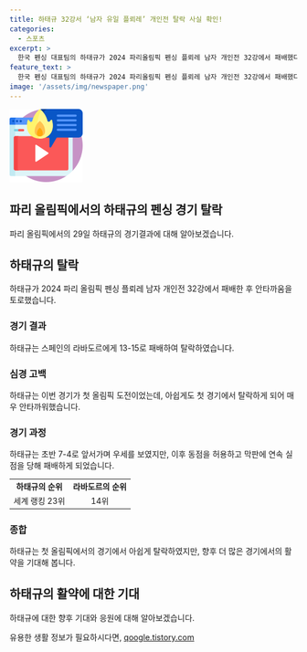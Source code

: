```yaml
---
title: 하태규 32강서 ‘남자 유일 플뢰레’ 개인전 탈락 사실 확인!
categories:
  - 스포츠
excerpt: >
  한국 펜싱 대표팀의 하태규가 2024 파리올림픽 펜싱 플뢰레 남자 개인전 32강에서 패배했다. 그는 상대를 앞섰지만 결국 13-15로 패배했고, 이는 그의 첫 올림픽 도전을 아쉽게 마무리하게 했다. 이는 2018 자카르타·팔렘방 아시안게임과 2022 항저우 아시안게임에서의 성과에 이어 아쉬운 결과로 돌아왔다.
feature_text: >
  한국 펜싱 대표팀의 하태규가 2024 파리올림픽 펜싱 플뢰레 남자 개인전 32강에서 패배했다. 그는 상대를 앞섰지만 결국 13-15로 패배했고, 이는 그의 첫 올림픽 도전을 아쉽게 마무리하게 했다. 이는 2018 자카르타·팔렘방 아시안게임과 2022 항저우 아시안게임에서의 성과에 이어 아쉬운 결과로 돌아왔다.
image: '/assets/img/newspaper.png'
---
```


<p><img src="/assets/img/news.png" alt="rentncar 속보" /></p>

<h2>파리 올림픽에서의 하태규의 펜싱 경기 탈락</h2>

<p data-ke-size="size16">파리 올림픽에서의 29일 하태규의 경기결과에 대해 알아보겠습니다.</p>

<h2>하태규의 탈락</h2>

<p data-ke-size="size16">하태규가 2024 파리 올림픽 펜싱 플뢰레 남자 개인전 32강에서 패배한 후 안타까움을 토로했습니다.</p>

<h3>경기 결과</h3>

<p data-ke-size="size16">하태규는 스페인의 라바도르에게 13-15로 패배하여 탈락하였습니다.</p>

<h3>심경 고백</h3>

<p data-ke-size="size16">하태규는 이번 경기가 첫 올림픽 도전이었는데, 아쉽게도 첫 경기에서 탈락하게 되어 매우 안타까워했습니다. </p>

<h3>경기 과정</h3>

<p data-ke-size="size16">하태규는 초반 7-4로 앞서가며 우세를 보였지만, 이후 동점을 허용하고 막판에 연속 실점을 당해 패배하게 되었습니다.</p>

<table>
    <tr>
        <td style="text-align: center; height: 17px;"><b>하태규의 순위</b></td>
        <td style="text-align: center; height: 17px;"><b>라바도르의 순위</b></td>
    </tr>
    <tr>
        <td style="text-align: center; height: 17px;">세계 랭킹 23위</td>
        <td style="text-align: center; height: 17px;">14위</td>
    </tr>
</table>

<h3>종합</h3>

<p data-ke-size="size16">하태규는 첫 올림픽에서의 경기에서 아쉽게 탈락하였지만, 향후 더 많은 경기에서의 활약을 기대해 봅니다.</p>

<h2>하태규의 활약에 대한 기대</h2>

<p data-ke-size="size16">하태규에 대한 향후 기대와 응원에 대해 알아보겠습니다.</p>
유용한 생활 정보가 필요하시다면, <a href="https://qoogle.tistory.com" rel="dofollow">qoogle.tistory.com</a>


